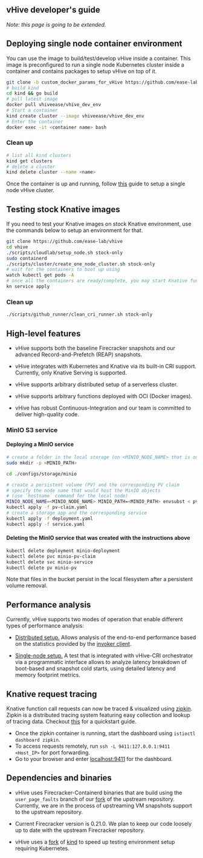 ## vHive developer's guide

*Note: this page is going to be extended.*

## Deploying single node container environment

You can use the image to build/test/develop vHive inside a container. This image is preconfigured to run a single node Kubernetes cluster inside a container and contains packages to setup vHive on top of it. 
```bash
git clone -b custom_docker_params_for_vHive https://github.com/ease-lab/kind
# build kind
cd kind && go build
# pull latest image
docker pull vhiveease/vhive_dev_env
# Start a container 
kind create cluster --image vhiveease/vhive_dev_env
# Enter the container
docker exec -it <container name> bash
```
### Clean up
```bash
# list all kind clusters
kind get clusters 
# delete a cluster 
kind delete cluster --name <name>
```

Once the container is up and running, follow [this](./quickstart_guide.md#setup-a-single-node-cluster-master-and-worker-functionality-on-the-same-node) guide to setup a single node vHive cluster.

## Testing stock Knative images

If you need to test your Knative images on stock Knative environment, use the commands below to setup an environment for that.
```bash
git clone https://github.com/ease-lab/vhive
cd vhive
./scripts/cloudlab/setup_node.sh stock-only
sudo containerd
./scripts/cluster/create_one_node_cluster.sh stock-only
# wait for the containers to boot up using 
watch kubectl get pods -A
# once all the containers are ready/complete, you may start Knative functions
kn service apply
```
### Clean up
```bash
./scripts/github_runner/clean_cri_runner.sh stock-only
```

## High-level features

* vHive supports both the baseline Firecracker snapshots and our advanced
Record-and-Prefetch (REAP) snapshots.

* vHive integrates with Kubernetes and Knative via its built-in CRI support.
Currently, only Knative Serving is supported.

* vHive supports arbitrary distributed setup of a serverless cluster.

* vHive supports arbitrary functions deployed with OCI (Docker images).

* vHive has robust Continuous-Integration and our team is committed to deliver
high-quality code.


### MinIO S3 service

#### Deploying a MinIO service

```bash
# create a folder in the local storage (on <MINIO_NODE_NAME> that is one of the Kubernetes nodes)
sudo mkdir -p <MINIO_PATH>

cd ./configs/storage/minio

# create a persistent volume (PV) and the corresponding PV claim
# specify the node name that would host the MinIO objects
# (use `hostname` command for the local node)
MINIO_NODE_NAME=<MINIO_NODE_NAME> MINIO_PATH=<MINIO_PATH> envsubst < pv.yaml | kubectl apply -f -
kubectl apply -f pv-claim.yaml
# create a storage app and the corresponding service
kubectl apply -f deployment.yaml
kubectl apply -f service.yaml
```

#### Deleting the MinIO service that was created with the instructions above

```bash
kubectl delete deployment minio-deployment
kubectl delete pvc minio-pv-claim
kubectl delete svc minio-service
kubectl delete pv minio-pv
```

Note that files in the bucket persist in the local filesystem after a persistent volume removal.


## Performance analysis

Currently, vHive supports two modes of operation that enable different types
of performance analysis:

* [Distributed setup.](./quickstart_guide.md)
Allows analysis of the end-to-end performance based on the statistics provided by
the [invoker client](../examples/README.md).

* [Single-node setup.](../bench_test.go)
A test that is integrated with vHive-CRI orchestrator via a programmatic interface
allows to analyze latency breakdown of boot-based and snapshot cold starts,
using detailed latency and memory footprint metrics.

## Knative request tracing
Knative function call requests can now be traced & visualized using [zipkin](https://zipkin.io/). Zipkin is a distributed tracing system featuring easy collection and lookup of tracing data. Checkout [this](https://www.scalyr.com/blog/zipkin-tutorial-distributed-tracing/) for a quickstart guide.

* Once the zipkin container is running, start the dashboard using `istioctl dashboard zipkin`.
* To access requests remotely, run `ssh -L 9411:127.0.0.1:9411 <Host_IP>` for port forwarding.
* Go to your browser and enter [localhost:9411](http://localhost:9411) for the dashboard.

## Dependencies and binaries

* vHive uses Firecracker-Containerd binaries that are build using the `user_page_faults` branch
of our [fork](https://github.com/ease-lab/firecracker-containerd) of the upstream repository.
Currently, we are in the process of upstreaming VM snapshots support to the upstream repository.

* Current Firecracker version is 0.21.0. We plan to keep our code loosely up to date with
the upstream Firecracker repository.

* vHive uses a [fork](https://github.com/ease-lab/kind) of [kind](https://github.com/kubernetes-sigs/kind) to speed up testing environment setup requiring Kubernetes.
